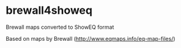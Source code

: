 # brewall4showeq
Brewall maps converted to ShowEQ format

Based on maps by Brewall (http://www.eqmaps.info/eq-map-files/)
